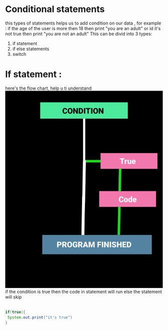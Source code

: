# Conditional statements 
this types of statements helps us to add condition on our data , for example :
if the age of the user is more then 18 then print "you are an adult" or id it's not true then print 
"you are not an adult"
This can be divid into 3 types: 
1. if statement
2. if else statements
3. switch

# If statement :
here's the flow chart,  help u ti understand 
![Cool Image](https://github.com/Alok-Raj01/JAVADSC/blob/main/Srcs/New%20Project%202%20%5B38510E2%5D.png)
if the condition is true then the code in statement will run else the statement will skip 
```java

if(true){
 System.out.print("it's true")
}
